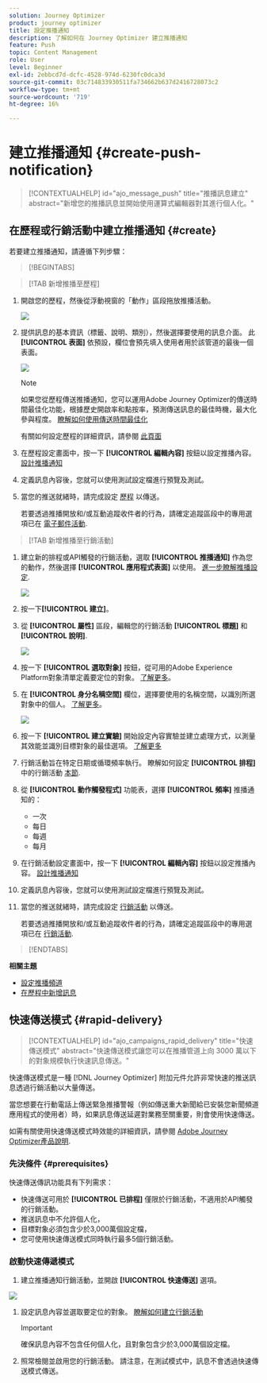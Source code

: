 ```yaml
---
solution: Journey Optimizer
product: journey optimizer
title: 設定推播通知
description: 了解如何在 Journey Optimizer 建立推播通知
feature: Push
topic: Content Management
role: User
level: Beginner
exl-id: 2ebbcd7d-dcfc-4528-974d-6230fc0dca3d
source-git-commit: 03c714833930511fa734662b637d2416728073c2
workflow-type: tm+mt
source-wordcount: '719'
ht-degree: 16%

---
```


# 建立推播通知 {#create-push-notification}

>[!CONTEXTUALHELP]
>id="ajo_message_push"
>title="推播訊息建立"
>abstract="新增您的推播訊息並開始使用運算式編輯器對其進行個人化。"

## 在歷程或行銷活動中建立推播通知 {#create}

若要建立推播通知，請遵循下列步驟：

>[!BEGINTABS]

>[!TAB 新增推播至歷程]

1. 開啟您的歷程，然後從浮動視窗的「動作」區段拖放推播活動。

   ![](assets/push_create_1.png)

1. 提供訊息的基本資訊（標籤、說明、類別），然後選擇要使用的訊息介面。 此 **[!UICONTROL 表面]** 依預設，欄位會預先填入使用者用於該管道的最後一個表面。

   ![](assets/push_create_2.png)

   >[!NOTE]
   >
   >如果您從歷程傳送推播通知，您可以運用Adobe Journey Optimizer的傳送時間最佳化功能，根據歷史開啟率和點按率，預測傳送訊息的最佳時機，最大化參與程度。 [瞭解如何使用傳送時間最佳化](../building-journeys/journeys-message.md#send-time-optimization)

   有關如何設定歷程的詳細資訊，請參閱 [此頁面](../building-journeys/journey-gs.md)

1. 在歷程設定畫面中，按一下 **[!UICONTROL 編輯內容]** 按鈕以設定推播內容。 [設計推播通知](design-push.md)

1. 定義訊息內容後，您就可以使用測試設定檔進行預覽及測試。

1. 當您的推送就緒時，請完成設定 [歷程](../building-journeys/journey-gs.md) 以傳送。

   若要透過推播開放和/或互動追蹤收件者的行為，請確定追蹤區段中的專用選項已在 [電子郵件活動](../building-journeys/journeys-message.md).

>[!TAB 新增推播至行銷活動]

1. 建立新的排程或API觸發的行銷活動，選取 **[!UICONTROL 推播通知]** 作為您的動作，然後選擇 **[!UICONTROL 應用程式表面]** 以使用。 [進一步瞭解推播設定](push-configuration.md).

   ![](assets/push_create_3.png)

1. 按一下&#x200B;**[!UICONTROL 建立]**。

1. 從 **[!UICONTROL 屬性]** 區段，編輯您的行銷活動 **[!UICONTROL 標題]** 和 **[!UICONTROL 說明]**.

   ![](assets/push_create_4.png)

1. 按一下 **[!UICONTROL 選取對象]** 按鈕，從可用的Adobe Experience Platform對象清單定義要定位的對象。 [了解更多](../audience/about-audiences.md)。

1. 在 **[!UICONTROL 身分名稱空間]** 欄位，選擇要使用的名稱空間，以識別所選對象中的個人。 [了解更多](../event/about-creating.md#select-the-namespace)。

   ![](assets/push_create_5.png)

1. 按一下 **[!UICONTROL 建立實驗]** 開始設定內容實驗並建立處理方式，以測量其效能並識別目標對象的最佳選項。 [了解更多](../campaigns/content-experiment.md)

1. 行銷活動旨在特定日期或循環頻率執行。 瞭解如何設定 **[!UICONTROL 排程]** 中的行銷活動 [本節](../campaigns/create-campaign.md#schedule).

1. 從 **[!UICONTROL 動作觸發程式]** 功能表，選擇 **[!UICONTROL 頻率]** 推播通知的：

   * 一次
   * 每日
   * 每週
   * 每月

1. 在行銷活動設定畫面中，按一下 **[!UICONTROL 編輯內容]** 按鈕以設定推播內容。 [設計推播通知](design-push.md)

1. 定義訊息內容後，您就可以使用測試設定檔進行預覽及測試。

1. 當您的推送就緒時，請完成設定 [行銷活動](../campaigns/create-campaign.md) 以傳送。

   若要透過推播開放和/或互動追蹤收件者的行為，請確定追蹤區段中的專用選項已在 [行銷活動](../campaigns/create-campaign.md).

>[!ENDTABS]

**相關主題**

* [設定推播頻道](push-gs.md)
* [在歷程中新增訊息](../building-journeys/journeys-message.md)

## 快速傳送模式 {#rapid-delivery}

>[!CONTEXTUALHELP]
>id="ajo_campaigns_rapid_delivery"
>title="快速傳送模式"
>abstract="快速傳送模式讓您可以在推播管道上向 3000 萬以下的對象規模執行快速訊息傳送。"

快速傳送模式是一種 [!DNL Journey Optimizer] 附加元件允許非常快速的推送訊息透過行銷活動以大量傳送。

當您想要在行動電話上傳送緊急推播警報（例如傳送重大新聞給已安裝您新聞頻道應用程式的使用者）時，如果訊息傳送延遲對業務至關重要，則會使用快速傳送。

如需有關使用快速傳送模式時效能的詳細資訊，請參閱 [Adobe Journey Optimizer產品說明](https://helpx.adobe.com/tw/legal/product-descriptions/adobe-journey-optimizer.html).

### 先決條件 {#prerequisites}

快速傳送傳訊功能具有下列需求：

* 快速傳送可用於 **[!UICONTROL 已排程]** 僅限於行銷活動，不適用於API觸發的行銷活動。
* 推送訊息中不允許個人化，
* 目標對象必須包含少於3,000萬個設定檔，
* 您可使用快速傳送模式同時執行最多5個行銷活動。

### 啟動快速傳遞模式

1. 建立推播通知行銷活動，並開啟 **[!UICONTROL 快速傳送]** 選項。

![](assets/create-campaign-burst.png)

1. 設定訊息內容並選取要定位的對象。 [瞭解如何建立行銷活動](#create)

   >[!IMPORTANT]
   >
   >確保訊息內容不包含任何個人化，且對象包含少於3,000萬個設定檔。

1. 照常檢閱並啟用您的行銷活動。 請注意，在測試模式中，訊息不會透過快速傳送模式傳送。